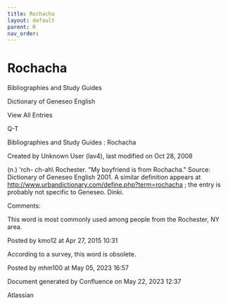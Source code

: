 ```yaml
---
title: Rochacha
layout: default
parent: R
nav_order:
---
```


# Rochacha

Bibliographies and Study Guides

Dictionary of Geneseo English

View All Entries

Q-T

Bibliographies and Study Guides : Rochacha

Created by  Unknown User (lav4), last modified on Oct 28, 2008

(n.) \'rch- ch-ah\ Rochester. &quot;My boyfriend is from Rochacha.&quot; Source: Dictionary of Geneseo English 2001. A similar definition appears at http://www.urbandictionary.com/define.php?term=rochacha ; the entry is probably not specific to Geneseo. Dinki.

Comments:

This word is most commonly used among people from the Rochester, NY area.

Posted by kmo12 at Apr 27, 2015 10:31

According to a survey, this word is obsolete. 

Posted by mhm100 at May 05, 2023 16:57

Document generated by Confluence on May 22, 2023 12:37

Atlassian
